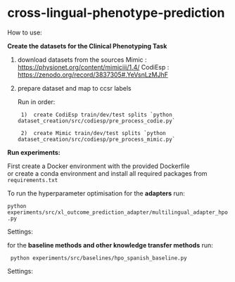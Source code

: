 # cross-lingual-phenotype-prediction



How to use: 

**Create the datasets for the Clinical Phenotyping Task** 

1. download datasets from the sources 
Mimic : https://physionet.org/content/mimiciii/1.4/
CodiEsp : https://zenodo.org/record/3837305#.YeVsnLzMJhF 

2. prepare dataset and map to ccsr labels 

    Run in order: 

        1)  create CodiEsp train/dev/test splits `python dataset_creation/src/codiesp/pre_process_codie.py`

        2)  create Mimic train/dev/test splits `python dataset_creation/src/codiesp/pre_process_mimic.py`


**Run experiments:**

First create a Docker environment with the provided Dockerfile  
or
create a conda environment and install all required packages from  `requirements.txt`

To run the hyperparameter optimisation for the **adapters** 
run: 

`python experiments/src/xl_outcome_prediction_adapter/multilingual_adapter_hpo.py`

Settings: 



for the **baseline methods and other knowledge transfer methods** run: 

` python experiments/src/baselines/hpo_spanish_baseline.py`

Settings: 








    
